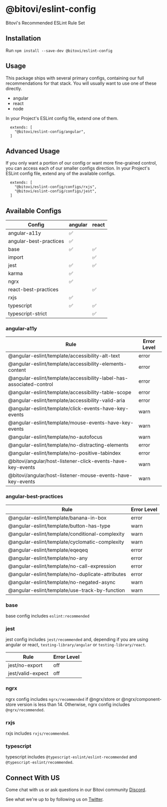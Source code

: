 # @bitovi/eslint-config

Bitovi's Recommended ESLint Rule Set

## Installation

Run `npm install --save-dev @bitovi/eslint-config`

## Usage

This package ships with several primary configs, containing our full recommendations for that stack. You will usually want to use one of these directly.

* angular
* react
* node

In your Project's ESLint config file, extend one of them.

```
  extends: [
    "@bitovi/eslint-config/angular",
  ]
```

## Advanced Usage

If you only want a portion of our config or want more fine-grained control, you can access each of our smaller configs direction. In your Project's ESLint config file, extend any of the available configs.

```
  extends: [
    "@bitovi/eslint-config/configs/rxjs",
    "@bitovi/eslint-config/configs/jest",
  ]
```

## Available Configs

| Config                 | angular            | react              |
| ---------------------- | ------------------ | ------------------ |
| angular-a11y           | :white_check_mark: |                    |
| angular-best-practices | :white_check_mark: |                    |
| base                   | :white_check_mark: | :white_check_mark: |
| import                 |                    | :white_check_mark: |
| jest                   | :white_check_mark: | :white_check_mark: |
| karma                  | :white_check_mark: |                    |
| ngrx                   | :white_check_mark: |                    |
| react-best-practices   |                    | :white_check_mark: |
| rxjs                   | :white_check_mark: |                    |
| typescript             | :white_check_mark: | :white_check_mark: |
| typescript-strict      |                    | :white_check_mark: |

### angular-a11y

| Rule                                                                | Error Level |
| ------------------------------------------------------------------- | ----------- |
| @angular-eslint/template/accessibility-alt-text                     | error       |
| @angular-eslint/template/accessibility-elements-content             | error       |
| @angular-eslint/template/accessibility-label-has-associated-control | error       |
| @angular-eslint/template/accessibility-table-scope                  | error       |
| @angular-eslint/template/accessibility-valid-aria                   | error       |
| @angular-eslint/template/click-events-have-key-events               | warn        |
| @angular-eslint/template/mouse-events-have-key-events               | warn        |
| @angular-eslint/template/no-autofocus                               | warn        |
| @angular-eslint/template/no-distracting-elements                    | error       |
| @angular-eslint/template/no-positive-tabindex                       | error       |
| @bitovi/angular/host-listener-click-events-have-key-events          | warn        |
| @bitovi/angular/host-listener-mouse-events-have-key-events          | warn        |

### angular-best-practices

| Rule                                             | Error Level |
| ------------------------------------------------ | ----------- |
| @angular-eslint/template/banana-in-box           | error       |
| @angular-eslint/template/button-has-type         | warn        |
| @angular-eslint/template/conditional-complexity  | warn        |
| @angular-eslint/template/cyclomatic-complexity   | warn        |
| @angular-eslint/template/eqeqeq                  | error       |
| @angular-eslint/template/no-any                  | error       |
| @angular-eslint/template/no-call-expression      | error       |
| @angular-eslint/template/no-duplicate-attributes | error       |
| @angular-eslint/template/no-negated-async        | warn        |
| @angular-eslint/template/use-track-by-function   | warn        |

### base

base config includes `eslint:recommended`

### jest

jest config includes `jest/recommended` and, depending if you are using angular or react, `testing-library/angular` or `testing-library/react`.

| Rule              | Error Level |
| ----------------- | ----------- |
| jest/no-export    | off         |
| jest/valid-expect | off         |


### ngrx

ngrx config includes `ngrx/recommended` if @ngrx/store or @ngrx/component-store version is less than 14.
Otherwise, ngrx config includes `@ngrx/recommended`.

### rxjs

rxjs includes `rxjs/recommended`.

### typescript

typescript includes `@typescript-eslint/eslint-recommended` and `@typescript-eslint/recommended`.

## Connect With US

Come chat with us or ask questions in our Bitovi community [Discord](https://discord.gg/J7ejFsZnJ4).

See what we're up to by following us on [Twitter](https://twitter.com/bitovi).
